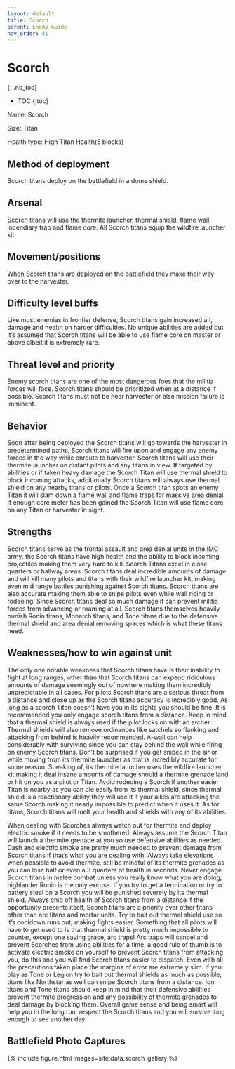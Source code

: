 ```yaml
---
layout: default
title: Scorch
parent: Enemy Guide
nav_order: 41
---
```


# Scorch
{: .no_toc}

- TOC
{:toc}

Name: Scorch

Size: Titan

Health type: High Titan Health(5 blocks)

## Method of deployment

Scorch titans deploy on the battlefield in a dome shield.

## Arsenal

Scorch titans will use the thermite launcher, thermal shield, flame wall, incendiary trap and flame core. All Scorch titans equip the wildfire launcher kit. 

## Movement/positions

When Scorch titans are deployed on the battlefield they make their way over to the harvester. 

## Difficulty level buffs

Like most enemies in frontier defense, Scorch titans gain increased a.I, damage and health on harder difficulties. No unique abilities are added but it’s assumed that Scorch titans will be able to use flame core on master or above albeit it is extremely rare.

## Threat level and priority 

Enemy scorch titans are one of the most dangerous foes that the militia forces will face. Scorch titans should be prioritized when at a distance if possible. Scorch titans must not be near harvester or else mission failure is imminent. 

## Behavior

Soon after being deployed the Scorch titans will go towards the harvester in predetermined paths, Scorch titans will fire upon and engage any enemy forces in the way while enroute to harvester. Scorch titans will use their thermite launcher on distant pilots and any titans in view. If targeted by abilities or if taken heavy damage the Scorch Titan will use thermal shield to block incoming attacks, additionally Scorch titans will always use thermal shield on any nearby titans or pilots. Once a Scorch titan spots an enemy Titan it will slam down a flame wall and flame traps for massive area denial. If enough core meter has been gained the Scorch Titan will use flame core on any Titan or harvester in sight. 

## Strengths

Scorch titans serve as the frontal assault and area denial units in the IMC army, the Scorch titans have high health and the ability to block incoming projectiles making them very hard to kill. Scorch Titans excel in close quarters or hallway areas. Scorch titans deal incredible amounts of damage and will kill many pilots and titans with their wildfire launcher kit, making even mid range battles punishing against Scorch titans. Scorch titans are also accurate making them able to snipe pilots even while wall riding or rodeoing. Since Scorch titans deal so much damage it can prevent militia forces from advancing or roaming at all. Scorch titans themselves heavily punish Ronin titans, Monarch titans, and Tone titans due to the defensive thermal shield and area denial removing spaces which is what these titans need. 

## Weaknesses/how to win against unit 

The only one notable weakness that Scorch titans have is their inability to fight at long ranges, other than that Scorch titans can expend ridiculous amounts of damage seemingly out of nowhere making them incredibly unpredictable in all cases. For pilots Scorch titans are a serious threat from a distance and close up as the Scorch titans accuracy is incredibly good. As long as a scorch Titan doesn’t have you in its sights you should be fine. It is recommended you only engage scorch titans from a distance. Keep in mind that a thermal shield is always used if the pilot locks on with an archer. Thermal shields will also remove ordinances like satchels so flanking and attacking from behind is heavily recommended. A-wall can help considerably with surviving since you can stay behind the wall while firing on enemy Scorch titans. Don’t be surprised if you get sniped in the air or while moving from its thermite launcher as that is incredibly accurate for some reason. Speaking of, its thermite launcher uses the wildfire launcher kit making it deal insane amounts of damage should a thermite grenade land or hit on you as a pilot or Titan. Avoid rodeoing a Scorch if another easier Titan is nearby as you can die easily from its thermal shield, since thermal shield is a reactionary ability they will use it if your allies are attacking the same Scorch making it nearly impossible to predict when it uses it. As for titans, Scorch titans will melt your health and shields with any of its abilities.

When dealing with Scorches always watch out for thermite and deploy electric smoke if it needs to be smothered. Always assume the Scorch Titan will launch a thermite grenade at you so use defensive abilities as needed. Dash and electric smoke are pretty much needed to prevent damage from Scorch titans if that’s what you are dealing with. Always take elevations when possible to avoid thermite, still be mindful of its thermite grenades as you can lose half or even a 3 quarters of health in seconds. Never engage Scorch titans in melee combat unless you really know what you are doing, highlander Ronin is the only excuse. If you try to get a termination or try to battery steal on a Scorch you will be punished severely by its thermal shield. Always chip off health of Scorch titans from a distance if the opportunity presents itself, Scorch titans are a priority over other titans other than arc titans and mortar units. Try to bait out thermal shield use so it’s cooldown runs out, making fights easier. Something that all pilots will have to get used to is that thermal shield is pretty much impossible to counter, except one saving grace, arc traps! Arc traps will cancel and prevent Scorches from using abilities for a time, a good rule of thumb is to activate electric smoke on yourself to prevent Scorch titans from attacking you, do this and you will find Scorch titans easier to dispatch. Even with all the precautions taken place the margins of error are extremely slim. If you play as Tone or Legion try to bait out thermal shields as much as possible, titans like Northstar as well can snipe Scorch titans from a distance. Ion titans and Tone titans should keep in mind that their defensive abilities prevent thermite progression and any possibility of thermite grenades to deal damage by blocking them. Overall game sense and being smart will help you in the long run, respect the Scorch titans and you will survive long enough to see another day. 

## Battlefield Photo Captures

{% include figure.html images=site.data.scorch_gallery %}
